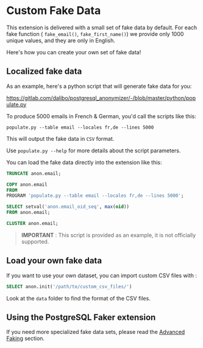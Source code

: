 Custom Fake Data
==============================================================================

This extension is delivered with a small set of fake data by default. For each
fake function ( `fake_email()`, `fake_first_name()`) we provide only 1000 unique
values, and they are only in English.

Here's how you can create your own set of fake data!

Localized fake data
------------------------------------------------------------------------------

As an example, here's a python script that will generate fake data for you:

<https://gitlab.com/dalibo/postgresql_anonymizer/-/blob/master/python/populate.py>

To produce 5000 emails in French & German, you'd call the scripts like this:

```shell
populate.py --table email --locales fr,de --lines 5000
```

This will output the fake data in `CSV` format.

Use `populate.py --help` for more details about the script parameters.

You can load the fake data directly into the extension like this:

```sql
TRUNCATE anon.email;

COPY anon.email
FROM
PROGRAM 'populate.py --table email --locales fr,de --lines 5000';

SELECT setval('anon.email_oid_seq', max(oid))
FROM anon.email;

CLUSTER anon.email;
```

> **IMPORTANT** : This script is provided as an example, it is not
> officially supported.


Load your own fake data
------------------------------------------------------------------------------

If you want to use your own dataset, you can import custom CSV files with :

```sql
SELECT anon.init('/path/to/custom_csv_files/')
```

Look at the `data` folder to find the format of the CSV files.



Using the PostgreSQL Faker extension
------------------------------------------------------------------------------

If you need more specialized fake data sets, please read the [Advanced Faking]
section.

[Advanced Faking]: masking_functions.md#advanced-faking
